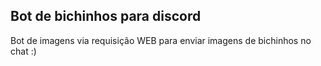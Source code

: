 ## Bot de bichinhos para discord
Bot de imagens via requisição WEB para enviar imagens de bichinhos no chat :)
